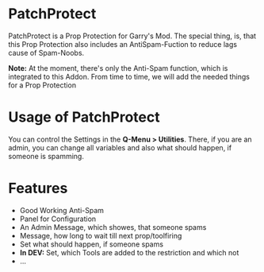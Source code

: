 <h1>PatchProtect</h1>

PatchProtect is a Prop Protection for Garry's Mod.
The special thing, is, that this Prop Protection also includes an AntiSpam-Fuction to reduce lags cause of Spam-Noobs.

<b>Note:</b> At the moment, there's only the Anti-Spam function, which is integrated to this Addon. From time to time, we will add the needed things for a Prop Protection

<h1>Usage of PatchProtect</h1>
You can control the Settings in the <b>Q-Menu > Utilities</b>. There, if you are an admin, you can change all variables and also what should happen, if someone is spamming.

<h1>Features</h1>
<ul>
<li>Good Working Anti-Spam</li>
<li>Panel for Configuration</li>
<li>An Admin Message, which showes, that someone spams</li>
<li>Message, how long to wait till next prop/toolfiring</li>
<li>Set what should happen, if someone spams</li>
<li><b>In DEV:</b> Set, which Tools are added to the restriction and which not</li>
<li>...</li>
</ul>